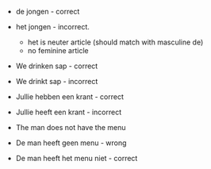 - de jongen - correct
- het jongen - incorrect.
  - het is neuter article (should match with masculine de)
  - no feminine article

- We drinken sap - correct
- We drinkt sap - incorrect

- Jullie hebben een krant - correct
- Jullie heeft een krant - incorrect

- The man does not have the menu
- De man heeft geen menu - wrong
- De man heeft het menu niet - correct